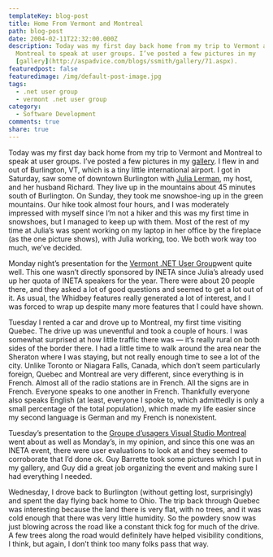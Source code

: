 ```yaml
---
templateKey: blog-post
title: Home From Vermont and Montreal
path: blog-post
date: 2004-02-11T22:32:00.000Z
description: Today was my first day back home from my trip to Vermont and
  Montreal to speak at user groups. I’ve posted a few pictures in my
  [gallery](http://aspadvice.com/blogs/ssmith/gallery/71.aspx).
featuredpost: false
featuredimage: /img/default-post-image.jpg
tags:
  - .net user group
  - vermont .net user group
category:
  - Software Development
comments: true
share: true
---
```

<!--StartFragment-->

Today was my first day back home from my trip to Vermont and Montreal to speak at user groups. I’ve posted a few pictures in my [gallery](http://aspadvice.com/blogs/ssmith/gallery/71.aspx). I flew in and out of Burlington, VT, which is a tiny little international airport. I got in Saturday, saw some of downtown Burlington with [Julia Lerman](http://dotnetweblogs.com/blog), my host, and her husband Richard. They live up in the mountains about 45 minutes south of Burlington. On Sunday, they took me snowshoe-ing up in the green mountains. Our hike took almost four hours, and I was moderately impressed with myself since I’m not a hiker and this was my first time in snowshoes, but I managed to keep up with them. Most of the rest of my time at Julia’s was spent working on my laptop in her office by the fireplace (as the one picture shows), with Julia working, too. We both work way too much, we’ve decided.

Monday night’s presentation for the [Vermont .NET User Group](http://vtdotnet.org/)went quite well. This one wasn’t directly sponsored by INETA since Julia’s already used up her quota of INETA speakers for the year. There were about 20 people there, and they asked a lot of good questions and seemed to get a lot out of it. As usual, the Whidbey features really generated a lot of interest, and I was forced to wrap up despite many more features that I could have shown.

Tuesday I rented a car and drove up to Montreal, my first time visiting Quebec. The drive up was uneventful and took a couple of hours. I was somewhat surprised at how little traffic there was — it’s really rural on both sides of the border there. I had a little time to walk around the area near the Sheraton where I was staying, but not really enough time to see a lot of the city. Unlike Toronto or Niagara Falls, Canada, which don’t seem particularly foreign, Quebec and Montreal are very different, since everything is in French. Almost all of the radio stations are in French. All the signs are in French. Everyone speaks to one another in French. Thankfully everyone also speaks English (at least, everyone I spoke to, which admittedly is only a small percentage of the total population), which made my life easier since my second language is German and my French is nonexistent.

Tuesday’s presentation to the [Groupe d’usagers Visual Studio Montreal](http://www.guvsm.net/) went about as well as Monday’s, in my opinion, and since this one was an INETA event, there were user evaluations to look at and they seemed to corroborate that I’d done ok. Guy Barrette took some pictures which I put in my gallery, and Guy did a great job organizing the event and making sure I had everything I needed.

Wednesday, I drove back to Burlington (without getting lost, surprisingly) and spent the day flying back home to Ohio. The trip back through Quebec was interesting because the land there is very flat, with no trees, and it was cold enough that there was very little humidity. So the powdery snow was just blowing across the road like a constant thick fog for much of the drive. A few trees along the road would definitely have helped visibility conditions, I think, but again, I don’t think too many folks pass that way.

<!--EndFragment-->